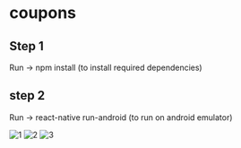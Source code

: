 # coupons
## Step 1
Run -> npm install (to install required dependencies)
## step 2
Run -> react-native run-android (to run on android emulator)

![1](https://user-images.githubusercontent.com/62508572/126493371-1cf78bbb-1bb9-44f2-98eb-8215f399ccb3.png)
![2](https://user-images.githubusercontent.com/62508572/126493375-d5a8fd1c-c9a2-4f2d-bb16-a66ce2ac1b20.png)
![3](https://user-images.githubusercontent.com/62508572/126493379-c9462ada-502d-4c7c-9e4e-202445273c7d.png)
